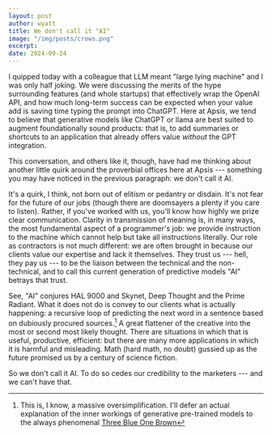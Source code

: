 ```yaml
---
layout: post
author: wyatt
title: We don't call it "AI"
image: "/img/posts/crows.png"
excerpt:
date: 2024-09-24
---
```


I quipped today with a colleague that LLM meant "large lying machine" and I was only half joking. We were discussing the merits of the hype surrounding features (and whole startups) that effectively wrap the OpenAI API, and how much long-term success can be expected when your value add is saving time typing the prompt into ChatGPT. Here at Apsis, we tend to believe that generative models like ChatGPT or llama are best suited to augment foundationally sound products: that is, to add summaries or shortcuts to an application that already offers value _without_ the GPT integration.

This conversation, and others like it, though, have had me thinking about another little quirk around the proverbial offices here at Apsis --- something you may have noticed in the previous paragraph: we don't call it AI.

It's a quirk, I think, not born out of elitism or pedantry or disdain. It's not fear for the future of our jobs (though there are doomsayers a plenty if you care to listen). Rather, if you've worked with us, you'll know how highly we prize clear communication. Clarity in transmission of meaning is, in many ways, the most fundamental aspect of a programmer's job: we provide instruction to the machine which cannot help but take all instructions literally. Our role as contractors is not much different: we are often brought in because our clients value our expertise and lack it themselves. They trust us --- hell, they pay us --- to be the liaison between the technical and the non-technical, and to call this current generation of predictive models "AI" betrays that trust.

See, "AI" conjures HAL 9000 and Skynet, Deep Thought and the Prime Radiant. What it does not do is convey to our clients what is actually happening: a recursive loop of predicting the next word in a sentence based on dubiously procured sources.[^1] A great flattener of the creative into the most or second most likely thought. There are situations in which that is useful, productive, efficient: but there are many more applications in which it is harmful and misleading. Math (hard math, no doubt) gussied up as the future promised us by a century of science fiction.

So we don't call it AI. To do so cedes our credibility to the marketers --- and we can't have that.


[^1]: This is, I know, a massive oversimplification. I'll defer an actual explanation of the inner workings of generative pre-trained models to the always phenomenal [Three Blue One Brown](https://www.3blue1brown.com/topics/neural-networks)
